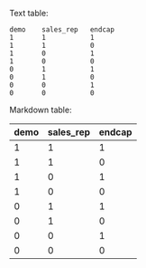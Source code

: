 Text table:

    demo    sales_rep   endcap
    1       1           1
    1       1           0
    1       0           1
    1       0           0
    0       1           1
    0       1           0
    0       0           1
    0       0           0


Markdown table:

| demo | sales_rep | endcap |
|---|---|---|
| 1 | 1 | 1 |
| 1 | 1 | 0 |
| 1 | 0 | 1 |
| 1 | 0 | 0 |
| 0 | 1 | 1 |
| 0 | 1 | 0 |
| 0 | 0 | 1 |
| 0 | 0 | 0 |